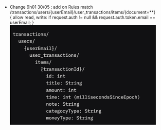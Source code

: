- Change 9h01 30/05 : add on Rules  match /transactions/users/{userEmail}/user_transactions/items/{document=**} {
  allow read, write: if request.auth != null && request.auth.token.email == userEmail;
  }![img.png](img.png)